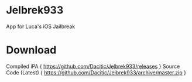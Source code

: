 # Jelbrek933
App for Luca's iOS Jailbreak


# Download 

Compiled iPA {
	https://github.com/Dacitic/Jelbrek933/releases
}
Source Code (Latest) {
	https://github.com/Dacitic/Jelbrek933/archive/master.zip
}
